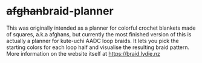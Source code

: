 # ~~afghan~~braid-planner

This was originally intended as a planner for colorful crochet blankets made of squares, a.k.a afghans, but currently the most finished version of this is actually a planner for kute-uchi AADC loop braids. It lets you pick the starting colors for each loop half and visualise the resulting braid pattern. More information on the website itself at https://braid.lydie.nz
